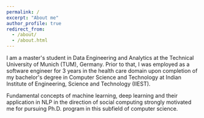 ```yaml
---
permalink: /
excerpt: "About me"
author_profile: true
redirect_from: 
  - /about/
  - /about.html
---
```


I am a master's student in Data Engineering and Analytics at the Technical University of Munich (TUM), Germany. Prior to that, I was employed as a software engineer for 3 years in the health care domain upon completion of my bachelor's degree in Computer Science and Technology at Indian Institute of Engineering, Science and Technology (IIEST).

Fundamental concepts of machine learning, deep learning and their application in NLP in the direction of social computing strongly motivated me for pursuing Ph.D. program in this subfield of computer science.
